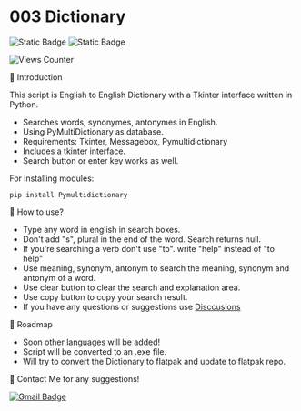 # 003 Dictionary

![Static Badge](https://img.shields.io/badge/python-exercises-blue?logo=python)
![Static Badge](https://img.shields.io/badge/IDE-VsCode-blue)

![Views Counter](https://views-counter.vercel.app/badge?pageId=https%3A%2F%2Fgithub%2Ecom%2Fstorlak%2FPythonMiniProjects&leftColor=000000&rightColor=0adb3f&type=total&label=Viewers&style=none)

🌟 Introduction

This script is English to English Dictionary with a Tkinter interface written in Python.

- Searches words, synonymes, antonymes in English.
- Using PyMultiDictionary as database.
- Requirements: Tkinter, Messagebox, Pymultidictionary
- Includes a tkinter interface.
- Search button or enter key works as well.

For installing modules:

```
pip install Pymultidictionary
```

🌟 How to use?

- Type any word in english in search boxes.
- Don't add "s", plural in the end of the word. Search returns null.
- If you're searching a verb don't use "to". write "help" instead of "to help"
- Use meaning, synonym, antonym to search the meaning, synonym and antonym of a word.
- Use clear button to clear the search and explanation area.
- Use copy button to copy your search result.
- If you have any questions or suggestions use [Disccusions](https://github.com/storlak/PythonMiniProjects/discussions)

🌟 Roadmap

- Soon other languages will be added!
- Script will be converted to an .exe file.
- Will try to convert the Dictionary to flatpak and update to flatpak repo.

🌟 Contact Me for any suggestions!

[![Gmail Badge](https://img.shields.io/badge/-serdartorlak-c14438?style=flat&logo=Gmail&logoColor=white&link=mailto:serdartorlak@gmail.com)](mailto:serdartorlak@gmail.com)
